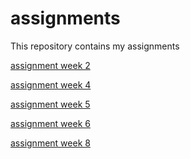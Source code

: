 # assignments
This repository contains my assignments

[assignment week 2](https://github.com/SanderBreepoel/assignments/blob/master/Assignment_week_2%20(1).ipynb)

[assignment week 4](https://github.com/SanderBreepoel/assignments/blob/master/Assignment_week_4.ipynb) 

[assignment week 5](https://github.com/SanderBreepoel/assignments/blob/master/Assignment_week_5.ipynb)

[assignment week 6](https://github.com/SanderBreepoel/assignments/blob/master/Assignment%20week%206.ipynb)

[assignment week 8](https://github.com/SanderBreepoel/assignments/blob/master/Assignment%20week%208.ipynb) 
